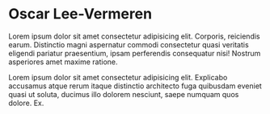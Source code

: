 # Oscar Lee-Vermeren

Lorem ipsum dolor sit amet consectetur adipisicing elit. Corporis, reiciendis earum. Distinctio magni aspernatur commodi consectetur quasi veritatis eligendi pariatur praesentium, ipsam perferendis consequatur nisi! Nostrum asperiores amet maxime ratione.

Lorem ipsum dolor sit amet consectetur adipisicing elit. Explicabo accusamus atque rerum itaque distinctio architecto fuga quibusdam eveniet quasi ut soluta, ducimus illo dolorem nesciunt, saepe numquam quos dolore. Ex.
